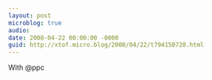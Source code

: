 ```yaml
---
layout: post
microblog: true
audio: 
date: 2008-04-22 00:00:00 -0000
guid: http://xtof.micro.blog/2008/04/22/t794150720.html
---
```

With @ppc
